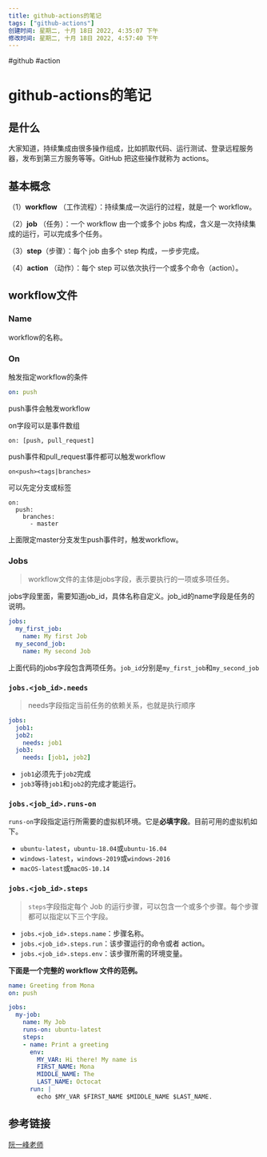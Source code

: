 ```yaml
---
title: github-actions的笔记
tags: ["github-actions"]
创建时间: 星期二, 十月 18日 2022, 4:35:07 下午
修改时间: 星期二, 十月 18日 2022, 4:57:40 下午
---
```

#github #action

# github-actions的笔记

## 是什么

大家知道，持续集成由很多操作组成，比如抓取代码、运行测试、登录远程服务器，发布到第三方服务等等。GitHub 把这些操作就称为 actions。

## 基本概念

（1）**workflow** （工作流程）：持续集成一次运行的过程，就是一个 workflow。

（2）**job** （任务）：一个 workflow 由一个或多个 jobs 构成，含义是一次持续集成的运行，可以完成多个任务。

（3）**step**（步骤）：每个 job 由多个 step 构成，一步步完成。

（4）**action** （动作）：每个 step 可以依次执行一个或多个命令（action）。

## workflow文件

### Name

workflow的名称。

### On

触发指定workflow的条件

```yml
on: push
```

push事件会触发workflow

on字段可以是事件数组

```
on: [push, pull_request]
```

push事件和pull_request事件都可以触发workflow

`on<push><tags|branches>`

可以先定分支或标签

```yam
on: 
  push: 
    branches: 
	  - master
```

上面限定master分支发生push事件时，触发workflow。

### Jobs

> workflow文件的主体是jobs字段，表示要执行的一项或多项任务。

jobs字段里面，需要知道job_id，具体名称自定义。job_id的name字段是任务的说明。

```yaml
jobs: 
  my_first_job: 
    name: My first Job
  my_second_job: 
    name: My second Job
```

上面代码的jobs字段包含两项任务。`job_id`分别是`my_first_job`和`my_second_job`

### `jobs.<job_id>.needs`

> needs字段指定当前任务的依赖关系，也就是执行顺序

```yaml
jobs:
  job1:
  job2:
    needs: job1
  job3:
    needs: [job1, job2]
```

- `job1`必须先于`job2`完成
- `job3`等待`job1`和`job2`的完成才能运行。

### `jobs.<job_id>.runs-on`

`runs-on`字段指定运行所需要的虚拟机环境。它是**必填字段**。目前可用的虚拟机如下。

- `ubuntu-latest`，`ubuntu-18.04`或`ubuntu-16.04`
- `windows-latest`，`windows-2019`或`windows-2016`
- `macOS-latest`或`macOS-10.14`

### `jobs.<job_id>.steps`

> `steps`字段指定每个 Job 的运行步骤，可以包含一个或多个步骤。每个步骤都可以指定以下三个字段。

- `jobs.<job_id>.steps.name`：步骤名称。
- `jobs.<job_id>.steps.run`：该步骤运行的命令或者 action。
- `jobs.<job_id>.steps.env`：该步骤所需的环境变量。

**下面是一个完整的 workflow 文件的范例。**

```yaml
name: Greeting from Mona
on: push

jobs:
  my-job:
    name: My Job
    runs-on: ubuntu-latest
    steps:
    - name: Print a greeting
      env:
        MY_VAR: Hi there! My name is
        FIRST_NAME: Mona
        MIDDLE_NAME: The
        LAST_NAME: Octocat
      run: |
        echo $MY_VAR $FIRST_NAME $MIDDLE_NAME $LAST_NAME.
```













## 参考链接
[阮一峰老师](https://www.ruanyifeng.com/blog/2019/09/getting-started-with-github-actions.html)